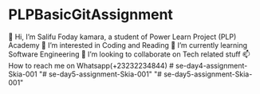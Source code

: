 # PLPBasicGitAssignment
👋 Hi, I’m Salifu Foday kamara, a student of Power Learn Project (PLP) Academy
👀 I’m interested in Coding and Reading
🌱 I’m currently learning Software Engineering
💞️ I’m looking to collaborate on Tech related stuff
📫 How to reach me on Whatsapp(+23232234844)
#   s e - d a y 4 - a s s i g n m e n t - S k i a - 0 0 1  
 "# se-day5-assignment-Skia-001" 
"# se-day5-assignment-Skia-001" 
